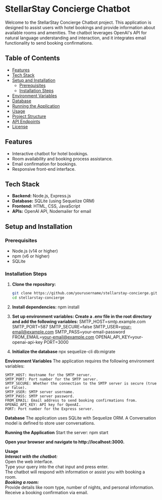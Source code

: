 # StellarStay Concierge Chatbot

Welcome to the StellarStay Concierge Chatbot project. This application is designed to assist users with hotel bookings and provide information about available rooms and amenities. The chatbot leverages OpenAI's API for natural language understanding and interaction, and it integrates email functionality to send booking confirmations.

## Table of Contents
- [Features](#features)
- [Tech Stack](#tech-stack)
- [Setup and Installation](#setup-and-installation)
  - [Prerequisites](#prerequisites)
  - [Installation Steps](#installation-steps)
- [Environment Variables](#environment-variables)
- [Database](#database)
- [Running the Application](#running-the-application)
- [Usage](#usage)
- [Project Structure](#project-structure)
- [API Endpoints](#api-endpoints)
- [License](#license)

## Features
- Interactive chatbot for hotel bookings.
- Room availability and booking process assistance.
- Email confirmation for bookings.
- Responsive front-end interface.

## Tech Stack
- **Backend:** Node.js, Express.js
- **Database:** SQLite (using Sequelize ORM)
- **Frontend:** HTML, CSS, JavaScript
- **APIs:** OpenAI API, Nodemailer for email

## Setup and Installation

### Prerequisites
- Node.js (v14 or higher)
- npm (v6 or higher)
- SQLite

### Installation Steps
1. **Clone the repository:**
   ```bash
   git clone https://github.com/yourusername/stellarstay-concierge.git
   cd stellarstay-concierge

2. **Install dependencies:**
       npm install
   
3.  **Set up environment variables: Create a .env file in the root directory and add the following variables:**
      SMTP_HOST=smtp.example.com
      SMTP_PORT=587
      SMTP_SECURE=false
      SMTP_USER=your-email@example.com
      SMTP_PASS=your-email-password
      FROM_EMAIL=your-email@example.com
      OPENAI_API_KEY=your-openai-api-key
      PORT=3000

4.  **Initialize the database**
      npx sequelize-cli db:migrate


**Environment Variables**
    The application requires the following environment variables:

    SMTP_HOST: Hostname for the SMTP server.
    SMTP_PORT: Port number for the SMTP server.
    SMTP_SECURE: Whether the connection to the SMTP server is secure (true or false).
    SMTP_USER: SMTP server username.
    SMTP_PASS: SMTP server password.
    FROM_EMAIL: Email address to send booking confirmations from.
    OPENAI_API_KEY: API key for OpenAI.
    PORT: Port number for the Express server.

    
**Database**
      The application uses SQLite with Sequelize ORM. A Conversation model is defined to store user conversations.


**Running the Application**
    Start the server: npm start


**Open your browser and navigate to http://localhost:3000.**<br>

**Usage**<br>
  ***Interact with the chatbot:***<br>
    Open the web interface.<br>
    Type your query into the chat input and press enter.<br>
    The chatbot will respond with information or assist you with booking a room.<br>
  ***Booking a room:***<br>
    Provide details like room type, number of nights, and personal information.<br>
    Receive a booking confirmation via email.
        
